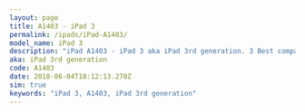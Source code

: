 ```yaml
---
layout: page
title: A1403 - iPad 3
permalink: /ipads/iPad-A1403/
model_name: iPad 3
description: "iPad A1403 - iPad 3 aka iPad 3rd generation. 3 Best compatible iPad cases, pens, chargers and keyboards."
aka: iPad 3rd generation
code: A1403
date: 2018-06-04T18:12:13.270Z
sim: true
keywords: "iPad 3, A1403, iPad 3rd generation"
---
```

